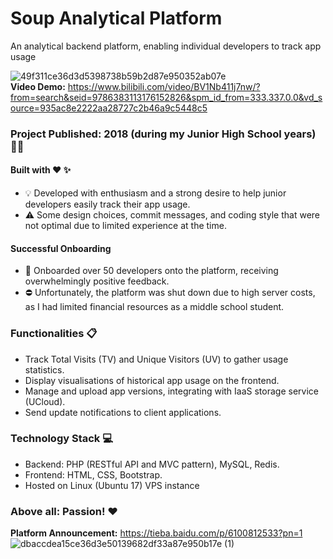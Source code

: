 # Soup Analytical Platform
An analytical backend platform, enabling individual developers to track app usage

![49f311ce36d3d5398738b59b2d87e950352ab07e](https://user-images.githubusercontent.com/68810460/157803104-906047f1-178b-46a5-a7d0-3dd2df4e2a8c.png)<br>
**Video Demo:** https://www.bilibili.com/video/BV1Nb411j7nw/?from=search&seid=9786383113176152826&spm_id_from=333.337.0.0&vd_source=935ac8e2222aa28727c2b46a9c5448c5
### Project Published: 2018 (during my Junior High School years) 👨‍🎓

#### Built with ❤️ ✨
- 💡 Developed with enthusiasm and a strong desire to help junior developers easily track their app usage.
- ⚠️ Some design choices, commit messages, and coding style that were not optimal due to limited experience at the time.

#### Successful Onboarding 
- 👥 Onboarded over 50 developers onto the platform, receiving overwhelmingly positive feedback.
- ⛔ Unfortunately, the platform was shut down due to high server costs, as I had limited financial resources as a middle school student.

### Functionalities 📋
- Track Total Visits (TV) and Unique Visitors (UV) to gather usage statistics.
- Display visualisations of historical app usage on the frontend.
- Manage and upload app versions, integrating with IaaS storage service (UCloud).
- Send update notifications to client applications.

### Technology Stack 💻
- Backend: PHP (RESTful API and MVC pattern), MySQL, Redis.
- Frontend: HTML, CSS, Bootstrap.
- Hosted on Linux (Ubuntu 17) VPS instance

### Above all: Passion! ❤️


**Platform Announcement:** https://tieba.baidu.com/p/6100812533?pn=1   
![dbaccdea15ce36d3e50139682df33a87e950b17e (1)](https://user-images.githubusercontent.com/68810460/157803386-3b7d0c34-e065-4cfb-af60-9780efe40b55.png)
